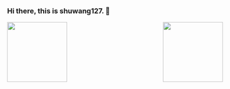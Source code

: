 ### Hi there, this is shuwang127. 👋


<img align="left" height="140em" src="https://github-readme-stats.vercel.app/api?username=shuwang127&show_icons=true&count_private=true&include_all_commits=true&hide_title=true" />


<img align="right" height="140em" src="https://github-readme-stats.vercel.app/api/top-langs/?username=shuwang127&show_icons=true&count_private=true&include_all_commits=true&hide_title=true&layout=compact" />


<!--
**shuwang127/shuwang127** is a ✨ _special_ ✨ repository because its `README.md` (this file) appears on your GitHub profile.

Here are some ideas to get you started:
&hide_border=true
- 🔭 I’m currently working on ...
- 🌱 I’m currently learning ...
- 👯 I’m looking to collaborate on ...
- 🤔 I’m looking for help with ...
- 💬 Ask me about ...
- 📫 How to reach me: ...
- 😄 Pronouns: ...
- ⚡ Fun fact: ...
-->
